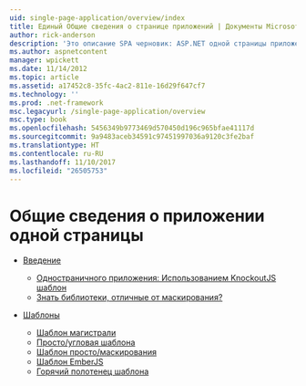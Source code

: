 ```yaml
---
uid: single-page-application/overview/index
title: Единый Общие сведения о странице приложений | Документы Microsoft
author: rick-anderson
description: 'Это описание SPA черновик: ASP.NET одной страницы приложений (SPA) — это новая функция в бета-тестировании MVC 4. Он обеспечивает более высокую end-to-end e...'
ms.author: aspnetcontent
manager: wpickett
ms.date: 11/14/2012
ms.topic: article
ms.assetid: a17452c8-35fc-4ac2-811e-16d29f647cf7
ms.technology: ''
ms.prod: .net-framework
msc.legacyurl: /single-page-application/overview
msc.type: book
ms.openlocfilehash: 5456349b9773469d570450d196c965bfae41117d
ms.sourcegitcommit: 9a9483aceb34591c97451997036a9120c3fe2baf
ms.translationtype: HT
ms.contentlocale: ru-RU
ms.lasthandoff: 11/10/2017
ms.locfileid: "26505753"
---
```

<a name="single-page-application-overview"></a>Общие сведения о приложении одной страницы
====================
- [Введение](introduction/index.md)

    - [Одностраничного приложения: Использованием KnockoutJS шаблон](introduction/knockoutjs-template.md)
    - [Знать библиотеки, отличные от маскирования?](introduction/other-libraries.md)
- [Шаблоны](templates/index.md)

    - [Шаблон магистрали](templates/backbonejs-template.md)
    - [Просто/угловая шаблона](templates/breezeangular-template.md)
    - [Шаблон просто/маскирования](templates/breezeknockout-template.md)
    - [Шаблон EmberJS](templates/emberjs-template.md)
    - [Горячий полотенец шаблона](templates/hottowel-template.md)
